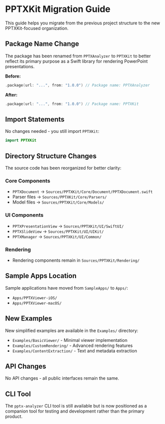 # PPTXKit Migration Guide

This guide helps you migrate from the previous project structure to the new PPTXKit-focused organization.

## Package Name Change

The package has been renamed from `PPTXAnalyzer` to `PPTXKit` to better reflect its primary purpose as a Swift library for rendering PowerPoint presentations.

**Before:**
```swift
.package(url: "...", from: "1.0.0") // Package name: PPTXAnalyzer
```

**After:**
```swift
.package(url: "...", from: "1.0.0") // Package name: PPTXKit
```

## Import Statements

No changes needed - you still import `PPTXKit`:
```swift
import PPTXKit
```

## Directory Structure Changes

The source code has been reorganized for better clarity:

### Core Components
- `PPTXDocument` → `Sources/PPTXKit/Core/Document/PPTXDocument.swift`
- Parser files → `Sources/PPTXKit/Core/Parsers/`
- Model files → `Sources/PPTXKit/Core/Models/`

### UI Components
- `PPTXPresentationView` → `Sources/PPTXKit/UI/SwiftUI/`
- `PPTXSlideView` → `Sources/PPTXKit/UI/UIKit/`
- `PPTXManager` → `Sources/PPTXKit/UI/Common/`

### Rendering
- Rendering components remain in `Sources/PPTXKit/Rendering/`

## Sample Apps Location

Sample applications have moved from `SampleApps/` to `Apps/`:
- `Apps/PPTXViewer-iOS/`
- `Apps/PPTXViewer-macOS/`

## New Examples

New simplified examples are available in the `Examples/` directory:
- `Examples/BasicViewer/` - Minimal viewer implementation
- `Examples/CustomRendering/` - Advanced rendering features
- `Examples/ContentExtraction/` - Text and metadata extraction

## API Changes

No API changes - all public interfaces remain the same.

## CLI Tool

The `pptx-analyzer` CLI tool is still available but is now positioned as a companion tool for testing and development rather than the primary product.